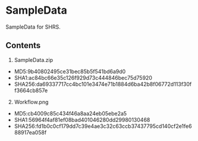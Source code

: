 # SampleData
SampleData for SHRS.

## Contents
1. SampleData.zip
  - MD5:9b40802495ce31bec85b5f541bd6a9d0
  - SHA1:ac84bc66e35c126f929d73c444846bec75d75920
  - SHA256:da69337717cc4bc101e3474e71b1884d6ba42b8f06772d113f30ff3664cb857e

2. Workflow.png
  - MD5:cb4009c85c434f46a8aa24eb05ebe2a5
  - SHA1:56964f4af81ef08bad401046280dd29980130468
  - SHA256:fd1b0c0cf179dd7c39e4ae3c32c63ccb37437795cd140cf2e1fe688917ea058f
